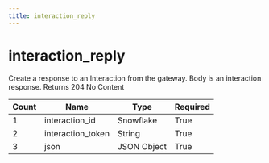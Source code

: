```yaml
---
title: interaction_reply
---
```

# interaction_reply 
Create a response to an Interaction from the gateway. Body is an interaction response. Returns 204 No Content

Count | Name | Type | Required        
----|----|----|---- 
1 | interaction_id | Snowflake | True
2 | interaction_token | String | True
3 | json | JSON Object | True